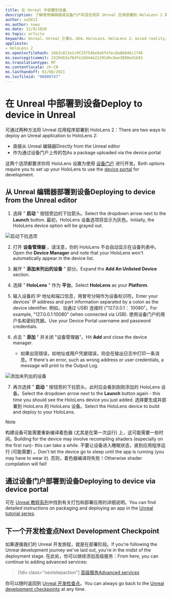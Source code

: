 ```yaml
---
title: 在 Unreal 中部署到设备
description: 了解使用编辑器或设备门户将混合现实 Unreal 应用部署到 HoloLens 2 需要了解的所有内容。
author: sw5813
ms.author: suwu
ms.date: 12/9/2020
ms.topic: article
keywords: Unreal，Unreal 引擎4，UE4，HoloLens，HoloLens 2，mixed reality，部署到设备，PC，文档，混合现实耳机，windows mixed reality 耳机，虚拟现实耳机
appliesto:
- HoloLens 2
ms.openlocfilehash: 24b2c013e1c9f25f54be9a6fefec8a86846c1746
ms.sourcegitcommit: 2329db5a76dfe1b844e21291dbc8ee3888ed1b81
ms.translationtype: MT
ms.contentlocale: zh-CN
ms.lasthandoff: 01/08/2021
ms.locfileid: "98009747"
---
```

# <a name="deploy-to-device-in-unreal"></a><span data-ttu-id="1037b-104">在 Unreal 中部署到设备</span><span class="sxs-lookup"><span data-stu-id="1037b-104">Deploy to device in Unreal</span></span>

<span data-ttu-id="1037b-105">可通过两种方法将 Unreal 应用程序部署到 HoloLens 2：</span><span class="sxs-lookup"><span data-stu-id="1037b-105">There are two ways to deploy an Unreal application to HoloLens 2:</span></span>
* <span data-ttu-id="1037b-106">直接从 Unreal 编辑器</span><span class="sxs-lookup"><span data-stu-id="1037b-106">Directly from the Unreal editor</span></span>
* <span data-ttu-id="1037b-107">作为通过设备门户上传的包</span><span class="sxs-lookup"><span data-stu-id="1037b-107">As a package uploaded via the device portal</span></span>

<span data-ttu-id="1037b-108">这两个选项都要求你将 HoloLens 设置为使用 [设备门户](../platform-capabilities-and-apis/using-the-windows-device-portal.md) 进行开发。</span><span class="sxs-lookup"><span data-stu-id="1037b-108">Both options require you to set up your HoloLens to use the [device portal](../platform-capabilities-and-apis/using-the-windows-device-portal.md) for development.</span></span>

## <a name="deploying-to-device-from-the-unreal-editor"></a><span data-ttu-id="1037b-109">从 Unreal 编辑器部署到设备</span><span class="sxs-lookup"><span data-stu-id="1037b-109">Deploying to device from the Unreal editor</span></span>

1. <span data-ttu-id="1037b-110">选择 " **启动** " 按钮旁边的下拉箭头。</span><span class="sxs-lookup"><span data-stu-id="1037b-110">Select the dropdown arrow next to the **Launch** button.</span></span> <span data-ttu-id="1037b-111">最初，HoloLens 设备选项将显示为灰色。</span><span class="sxs-lookup"><span data-stu-id="1037b-111">Initially, the HoloLens device option will be grayed out.</span></span>

![启动下拉选项](images/unreal/launch-dropdown.png)

2. <span data-ttu-id="1037b-113">打开 **设备管理器** ，请注意，你的 HoloLens 不会自动显示在设备列表中。</span><span class="sxs-lookup"><span data-stu-id="1037b-113">Open the **Device Manager** and note that your HoloLens won't automatically appear in the device list.</span></span>

3. <span data-ttu-id="1037b-114">展开 " **添加未列出的设备** " 部分。</span><span class="sxs-lookup"><span data-stu-id="1037b-114">Expand the **Add An Unlisted Device** section.</span></span>

4. <span data-ttu-id="1037b-115">选择 " **HoloLens** " 作为 **平台**。</span><span class="sxs-lookup"><span data-stu-id="1037b-115">Select **HoloLens** as your **Platform**.</span></span>

5. <span data-ttu-id="1037b-116">输入设备的 IP 地址和端口信息，用冒号分隔作为设备标识符。</span><span class="sxs-lookup"><span data-stu-id="1037b-116">Enter your devices' IP address and port information separated by a colon as the device identifier.</span></span> <span data-ttu-id="1037b-117">例如，当通过 USB) 连接时 ("127.0.0.1： 10080"。</span><span class="sxs-lookup"><span data-stu-id="1037b-117">For example, "127.0.0.1:10080" (when connected via USB).</span></span> <span data-ttu-id="1037b-118">使用设备门户的用户名和密码凭据。</span><span class="sxs-lookup"><span data-stu-id="1037b-118">Use your Device Portal username and password credentials.</span></span>

6. <span data-ttu-id="1037b-119">点击 " **添加** " 并关闭 "设备管理器"。</span><span class="sxs-lookup"><span data-stu-id="1037b-119">Hit **Add** and close the device manager.</span></span>
    * <span data-ttu-id="1037b-120">如果出现错误，如地址或用户凭据错误，则会在输出日志中打印一条消息。</span><span class="sxs-lookup"><span data-stu-id="1037b-120">If there's an error, such as wrong address or user credentials, a message will print to the Output Log.</span></span>

![添加未列出的设备](images/unreal/add-unlisted-device.png)

7. <span data-ttu-id="1037b-122">再次选择 " **启动** " 按钮旁的下拉箭头，此时应会看到刚刚添加的 HoloLens 设备。</span><span class="sxs-lookup"><span data-stu-id="1037b-122">Select the dropdown arrow next to the **Launch** button again - this time you should see the HoloLens device you just added.</span></span> <span data-ttu-id="1037b-123">选择要生成并部署到 HoloLens 的 HoloLens 设备。</span><span class="sxs-lookup"><span data-stu-id="1037b-123">Select the HoloLens device to build and deploy to your HoloLens.</span></span>

>[!NOTE]
><span data-ttu-id="1037b-124">构建设备可能需要重新编译着色器 (尤其是在第一次运行) 上，这可能需要一些时间。</span><span class="sxs-lookup"><span data-stu-id="1037b-124">Building for the device may involve recompiling shaders (especially on the first run)- this can take a while.</span></span> <span data-ttu-id="1037b-125">不要让设备进入睡眠状态，直到应用程序运行 (可能需要) 。</span><span class="sxs-lookup"><span data-stu-id="1037b-125">Don't let the device go to sleep until the app is running (you may have to wear it).</span></span> <span data-ttu-id="1037b-126">否则，着色器编译将失败！</span><span class="sxs-lookup"><span data-stu-id="1037b-126">Otherwise shader compilation will fail!</span></span>

## <a name="deploying-to-device-via-device-portal"></a><span data-ttu-id="1037b-127">通过设备门户部署到设备</span><span class="sxs-lookup"><span data-stu-id="1037b-127">Deploying to device via device portal</span></span>

<span data-ttu-id="1037b-128">可在 [Unreal 教程系列](tutorials/unreal-uxt-ch6.md#packaging-and-deploying-the-app-via-device-portal)中找到有关打包和部署应用的详细说明。</span><span class="sxs-lookup"><span data-stu-id="1037b-128">You can find detailed instructions on packaging and deploying an app in the [Unreal tutorial series](tutorials/unreal-uxt-ch6.md#packaging-and-deploying-the-app-via-device-portal).</span></span>

## <a name="next-development-checkpoint"></a><span data-ttu-id="1037b-129">下一个开发检查点</span><span class="sxs-lookup"><span data-stu-id="1037b-129">Next Development Checkpoint</span></span>

<span data-ttu-id="1037b-130">如果遵循我们的 Unreal 开发旅程，就是在部署阶段。</span><span class="sxs-lookup"><span data-stu-id="1037b-130">If you're following the Unreal development journey we've laid out, you're in the midst of the deployment stage.</span></span> <span data-ttu-id="1037b-131">在此处，你可以继续添加高级服务：</span><span class="sxs-lookup"><span data-stu-id="1037b-131">From here, you can continue to adding advanced services:</span></span>

> [!div class="nextstepaction"]
> [<span data-ttu-id="1037b-132">高级服务</span><span class="sxs-lookup"><span data-stu-id="1037b-132">Advanced services</span></span>](unreal-development-overview.md#5-adding-services)

<span data-ttu-id="1037b-133">你可以随时返回到 [Unreal 开发检查点](unreal-development-overview.md#4-streaming-and-deploying-to-a-device)。</span><span class="sxs-lookup"><span data-stu-id="1037b-133">You can always go back to the [Unreal development checkpoints](unreal-development-overview.md#4-streaming-and-deploying-to-a-device) at any time.</span></span>
